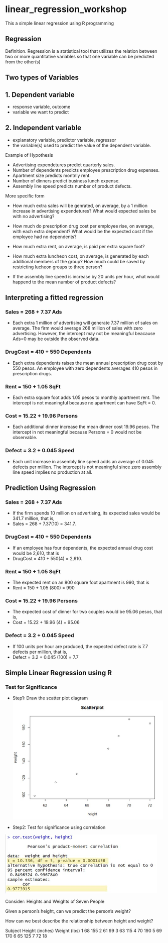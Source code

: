 # linear_regression_workshop
This a simple linear regression using R programming

## Regression
Definition. Regression is a statistical tool that utilizes the relation
between two or more quantitative variables so that one variable
can be predicted from the other(s)

## Two types of Variables
## 1. Dependent variable
- response variable, outcome
- variable we want to predict
## 2. Independent variable
- explanatory variable, predictor variable, regressor
- the variable(s) used to predict the value of the dependent variable.

Example of Hypothesis
- Advertising expendetures predict quarterly sales.
- Number of dependents predicts employee prescription drug expenses.
- Apartment size predicts montnly rent.
- Number of dinners predict business lunch expense.
- Assembly line speed predicts number of product defects.

More specific form
- How much extra sales will be genrated, on average, by a 1 million increase in advertising expendetures?
  What would expected sales be with no advertising?
  
- How much do prescription drug cost per employee rise, on average, with each extra dependent?
  What would be the expected cost if the employee had no dependents?
  
- How much extra rent, on average, is paid per extra square foot?

- How much extra luncheon cost, on average, is generated by each additional members of the group?
  How much could be saved by restricting lucheon groups to three person?
  
- If the assembly line speed is increase by 20 units per hour, what would happend to the mean number of product defects?
  
 
## Interpreting a fitted regression

### Sales = 268 + 7.37 Ads
- Each extra 1 million of advertising will generate 7.37 million of sales on average.
  The firm would average 268 million of sales with zero advertising. However, the intercept may not be meaningful beacause Ads=0 may be outside the observed data.


### DrugCost = 410 + 550 Dependents
- Each extra dependents raises the mean annual prescription drug cost by 550 pesos. An employee with zero dependents averages 410 pesos in prescription drugs.

### Rent = 150 + 1.05 SqFt
- Each extra square foot adds 1.05 pesos to monthly apartment rent. The intercept is not meaningful because no apartment can have SqFt = 0.

### Cost = 15.22 + 19.96 Persons
- Each additional dinner increase the mean dinner cost 19.96 pesos. The intercept in not meaningful because Persons = 0 would not be observable.

### Defect = 3.2 + 0.045 Speed
- Each unit increase in assembly line speed adds an average of 0.045 defects per million. The intercept is not meaningful since zero assembly line speed implies no production at all.

## Prediction Using Regression
### Sales = 268 + 7.37 Ads
- If the firm spends 10 million on advertising, its expected sales would be 341.7 million, that is,
- Sales = 268 + 7.37(10) = 341.7.

### DrugCost = 410 + 550 Dependents
- If an employee has four dependents, the expected annual drug cost would be 2,610, that is
- DrugCost = 410 + 550(4) = 2,610.

### Rent = 150 + 1.05 SqFt
- The expected rent on an 800 square foot apartment is 990, that is
-  Rent = 150 + 1.05 (800) = 990

### Cost = 15.22 + 19.96 Persons
- The expected cost of dinner for two couples would be 95.06 pesos, that is,
- Cost = 15.22 + 19.96 (4) = 95.06

### Defect = 3.2 + 0.045 Speed
- If 100 units per hour are produced, the expected defect rate is 7.7 defects per million, that is,
- Defect = 3.2 + 0.045 (100) = 7.7


## Simple Linear Regression using R
### Test for Significance
- Step1: Draw the scatter plot diagram
![](img/scatterplot.jpg)


- Step2: Test for significance using correlation


![](img/cortest.jpg)



Consider: Heights and Weights of Seven People

Given a person’s height, can we
predict the person’s weight?

How can we best describe the
relationship between height and
weight?


Subject Height
(inches)
Weight (lbs)
1 68 155
2 61 99
3 63 115
4 70 190
5 69 170
6 65 125
7 72 18
